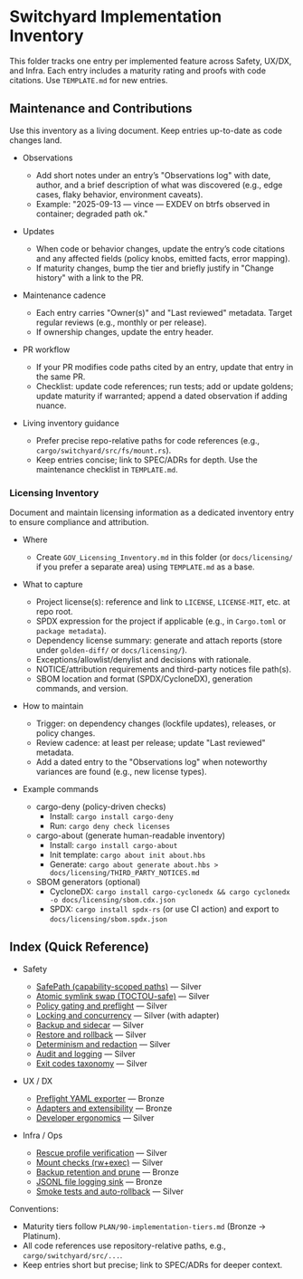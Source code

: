 # Switchyard Implementation Inventory

This folder tracks one entry per implemented feature across Safety, UX/DX, and Infra. Each entry includes a maturity rating and proofs with code citations. Use `TEMPLATE.md` for new entries.

## Maintenance and Contributions

Use this inventory as a living document. Keep entries up-to-date as code changes land.

- Observations
  - Add short notes under an entry’s "Observations log" with date, author, and a brief description of what was discovered (e.g., edge cases, flaky behavior, environment caveats).
  - Example: "2025-09-13 — vince — EXDEV on btrfs observed in container; degraded path ok."

- Updates
  - When code or behavior changes, update the entry’s code citations and any affected fields (policy knobs, emitted facts, error mapping).
  - If maturity changes, bump the tier and briefly justify in "Change history" with a link to the PR.

- Maintenance cadence
  - Each entry carries "Owner(s)" and "Last reviewed" metadata. Target regular reviews (e.g., monthly or per release).
  - If ownership changes, update the entry header.

- PR workflow
  - If your PR modifies code paths cited by an entry, update that entry in the same PR.
  - Checklist: update code references; run tests; add or update goldens; update maturity if warranted; append a dated observation if adding nuance.

- Living inventory guidance
  - Prefer precise repo-relative paths for code references (e.g., `cargo/switchyard/src/fs/mount.rs`).
  - Keep entries concise; link to SPEC/ADRs for depth. Use the maintenance checklist in `TEMPLATE.md`.

### Licensing Inventory

Document and maintain licensing information as a dedicated inventory entry to ensure compliance and attribution.

- Where
  - Create `GOV_Licensing_Inventory.md` in this folder (or `docs/licensing/` if you prefer a separate area) using `TEMPLATE.md` as a base.

- What to capture
  - Project license(s): reference and link to `LICENSE`, `LICENSE-MIT`, etc. at repo root.
  - SPDX expression for the project if applicable (e.g., in `Cargo.toml` or `package metadata`).
  - Dependency license summary: generate and attach reports (store under `golden-diff/` or `docs/licensing/`).
  - Exceptions/allowlist/denylist and decisions with rationale.
  - NOTICE/attribution requirements and third-party notices file path(s).
  - SBOM location and format (SPDX/CycloneDX), generation commands, and version.

- How to maintain
  - Trigger: on dependency changes (lockfile updates), releases, or policy changes.
  - Review cadence: at least per release; update "Last reviewed" metadata.
  - Add a dated entry to the "Observations log" when noteworthy variances are found (e.g., new license types).

- Example commands
  - cargo-deny (policy-driven checks)
    - Install: `cargo install cargo-deny`
    - Run: `cargo deny check licenses`
  - cargo-about (generate human-readable inventory)
    - Install: `cargo install cargo-about`
    - Init template: `cargo about init about.hbs`
    - Generate: `cargo about generate about.hbs > docs/licensing/THIRD_PARTY_NOTICES.md`
  - SBOM generators (optional)
    - CycloneDX: `cargo install cargo-cyclonedx && cargo cyclonedx -o docs/licensing/sbom.cdx.json`
    - SPDX: `cargo install spdx-rs` (or use CI action) and export to `docs/licensing/sbom.spdx.json`

## Index (Quick Reference)


- Safety
  - [SafePath (capability-scoped paths)](SAFETY_SafePath.md) — Silver
  - [Atomic symlink swap (TOCTOU-safe)](SAFETY_Atomic_Symlink_Swap.md) — Silver
  - [Policy gating and preflight](SAFETY_Policy_Gating_and_Preflight.md) — Silver
  - [Locking and concurrency](SAFETY_Locking_and_Concurrency.md) — Silver (with adapter)
  - [Backup and sidecar](SAFETY_Backup_and_Sidecar.md) — Silver
  - [Restore and rollback](SAFETY_Restore_and_Rollback.md) — Silver
  - [Determinism and redaction](SAFETY_Determinism_and_Redaction.md) — Silver
  - [Audit and logging](SAFETY_Audit_and_Logging.md) — Silver
  - [Exit codes taxonomy](SAFETY_Exit_Codes.md) — Silver

- UX / DX
  - [Preflight YAML exporter](UX_Preflight_YAML.md) — Bronze
  - [Adapters and extensibility](DX_Adapters_and_Extensibility.md) — Bronze
  - [Developer ergonomics](DX_Dev_Ergonomics.md) — Silver

- Infra / Ops
  - [Rescue profile verification](INFRA_Rescue_Profile_Verification.md) — Silver
  - [Mount checks (rw+exec)](INFRA_Mount_Checks.md) — Silver
  - [Backup retention and prune](INFRA_Backup_Retention_Prune.md) — Bronze
  - [JSONL file logging sink](INFRA_JSONL_File_Logging.md) — Bronze
  - [Smoke tests and auto-rollback](INFRA_Smoke_Tests_Auto_Rollback.md) — Silver

Conventions:

- Maturity tiers follow `PLAN/90-implementation-tiers.md` (Bronze → Platinum).
- All code references use repository-relative paths, e.g., `cargo/switchyard/src/...`.
- Keep entries short but precise; link to SPEC/ADRs for deeper context.
